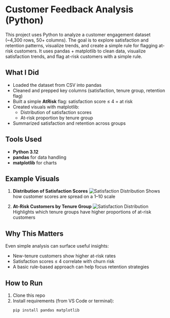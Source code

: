 # Customer Feedback Analysis (Python)

This project uses Python to analyze a customer engagement dataset (~4,300 rows, 50+ columns). The goal is to explore satisfaction and retention patterns, visualize trends, and create a simple rule for flagging at-risk customers.
It uses pandas + matplotlib to clean data, visualize satisfaction trends, and flag at-risk customers with a simple rule.

## What I Did
- Loaded the dataset from CSV into pandas  
- Cleaned and prepped key columns (satisfaction, tenure group, retention flag)  
- Built a simple **AtRisk** flag: satisfaction score ≤ 4 = at risk  
- Created visuals with matplotlib:  
  - Distribution of satisfaction scores  
  - At-risk proportion by tenure group  
- Summarized satisfaction and retention across groups  

## Tools Used
- **Python 3.12**  
- **pandas** for data handling  
- **matplotlib** for charts  

## Example Visuals
1. **Distribution of Satisfaction Scores**
    ![Satisfaction Distribution](fig_satisfaction_distribution.png)
   Shows how customer scores are spread on a 1–10 scale  

2. **At-Risk Customers by Tenure Group**
    ![Satisfaction Distribution](fig_satisfaction_distribution.png)
   Highlights which tenure groups have higher proportions of at-risk customers  

## Why This Matters
Even simple analysis can surface useful insights:
- New-tenure customers show higher at-risk rates  
- Satisfaction scores ≤ 4 correlate with churn risk  
- A basic rule-based approach can help focus retention strategies  

## How to Run
1. Clone this repo  
2. Install requirements (from VS Code or terminal):  
   ```bash
   pip install pandas matplotlib
